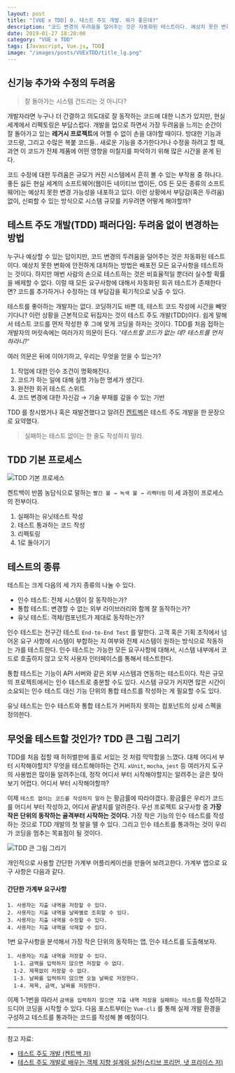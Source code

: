 ```yaml
---
layout: post
title: "[VUE x TDD] 0. 테스트 주도 개발. 뭐가 좋은데?"
description: "코드 변경의 두려움을 덜어주는 것은 자동화된 테스트이다. 예상치 못한 변화에 안전하게 대처하는 방법은 배포전 모든 요구사항을 테스트하는 것이다. 하지만 매번 사람의 손으로 테스트하는 것은 비효율적일 뿐더러 실수할 확률을 배제할 수 없다. 이럴 때 모든 요구사항에 대해서 자동화된 회귀 테스트가 존재한다면? 코드를 추가하거나 수정하는 데 부담감을 획기적으로 낮출 수 있다."
date: 2019-01-27 18:20:00
category: "VUE x TDD"
tags: [Javascript, Vue.js, TDD]
image: "/images/posts/VUExTDD/title_lg.png"
---
```


## 신기능 추가와 수정의 두려움
> 잘 돌아가는 시스템 건드리는 것 아니다?

개발자라면 누구나 더 간결하고 의도대로 잘 동작하는 코드에 대한 니즈가 있지만, 현실 세계에서 리펙토링은 부담스럽다. 개발을 업으로 하면서 가장 두려움을 느끼는 순간이 잘 돌아가고 있는 **레거시 프로젝트**에 어쩔 수 없이 손을 대야할 때이다. 방대한 기능과 코드량, 그리고 수많은 복붙 코드들.. 새로운 기능을 추가한다거나 수정을 하려고 할 때, 과연 이 코드가 전체 제품에 어떤 영향을 미칠지를 파악하기 위해 많은 시간을 쏟게 된다.

코드 수정에 대한 두려움은 규모가 커진 시스템에서 흔히 볼 수 있는 부작용 중 하나다. 좋든 싫든 현실 세계의 소프트웨어(웹이든 네이티브 앱이든, OS 든 모든 종류의 소프트웨어)는 예상치 못한 변경 가능성을 내포하고 있다. 이런 상황에서 부담감(혹은 두려움) 없이, 신뢰할 수 있는 방식으로 시스템 규모를 키우려면 어떻게 해야할까?

## 테스트 주도 개발(TDD) 패러다임: 두려움 없이 변경하는 방법
누구나 예상할 수 있는 답이지만, 코드 변경의 두려움을 덜어주는 것은 자동화된 테스트이다. 예상치 못한 변화에 안전하게 대처하는 방법은 배포전 모든 요구사항을 테스트하는 것이다. 하지만 매번 사람의 손으로 테스트하는 것은 비효율적일 뿐더러 실수할 확률을 배제할 수 없다. 이럴 때 모든 요구사항에 대해서 자동화된 회귀 테스트가 존재한다면? 코드를 추가하거나 수정하는 데 부담감을 획기적으로 낮출 수 있다.

테스트를 좋아하는 개발자는 없다. 코딩하기도 바쁜 데, 테스트 코드 작성에 시간을 빼앗기다니? 이런 상황을 근본적으로 뒤집자는 것이 테스트 주도 개발(TDD)이다. 쉽게 말해서 테스트 코드를 먼저 작성한 후 그에 맞게 코딩을 하자는 것이다. TDD를 처음 접하는 개발자의 머릿속에는 여러가지 의문이 든다. *'테스트할 코드가 없는 데? 테스트를 먼저 하라니?'*

여러 의문은 뒤에 이야기하고, 우리는 무엇을 얻을 수 있는가?

1. 작업에 대한 인수 조건이 명확해진다.
2. 코드가 하는 일에 대해 실행 가능한 명세가 생긴다.
3. 완전한 회귀 테스트 스위트
4. 코드 변경에 대한 자신감 → 기술 부채를 갚을 수 있는 기반

TDD 를 창시했거나 혹은 재발견했다고 알려진 [켄트벡](https://en.wikipedia.org/wiki/Kent_Beck)은 테스트 주도 개발을 한 문장으로 요약했다.

> 실패하는 테스트 없이는 한 줄도 작성하지 말라.

## TDD 기본 프로세스

![TDD 기본 프로세스](/images/posts/VUExTDD/unit_test.png)

켄트백이 반쯤 농담식으로 말하는 `빨간 불 → 녹색 불 → 리펙터링` 이 세 과정이 프로세스의 전부이다.

1. 실패하는 유닛테스트 작성
2. 테스트 통과하는 코드 작성
3. 리펙토링
4. 1로 돌아기기


## 테스트의 종류
테스트는 크게 다음의 세 가지 종류의 나눌 수 있다.

- 인수 테스트: 전체 시스템이 잘 동작하는가?
- 통합 테스트: 변경할 수 없는 외부 라이브러리와 함께 잘 동작하는가?
- 유닛 테스트: 객체/컴포넌트가 제대로 동작하는가?

인수 테스트는 전구간 테스트 `End-to-End Test` 를 말한다. 고객 혹은 기획 조직에서 넘어온 요구 사항에 시스템이 부합하는 지 여부와 전체 시스템이 원하는 방식으로 작동하는 가를 테스트한다. 인수 테스트는 가능한 모든 요구사항에 대해서, 시스템 내부에서 코드로 호출하지 않고 오직 사용자 인터페이스를 통해서 테스트한다.

통합 테스트는 기능이 API 서버와 같은 외부 시스템과 연동하는 테스트이다. 작은 규모의 프로젝트에서는 인수 테스트로 충분할 수도 있다. 시스템 규모가 커지면 많은 시간이 소요되는 인수 테스트 대신 기능 단위의 통합 테스트를 작성하는 게 필요할 수도 있다.

유닛 테스트는 인수 테스트와 통합 테스트가 커버하지 못하는 컴포넌트의 상세 스펙을 정의한다.


## 무엇을 테스트할 것인가? TDD 큰 그림 그리기
TDD를 처음 접할 때 허허벌판에 홀로 서있는 것 처럼 막막함을 느꼈다. 대체 어디서 부터 시작해야할지? 무엇을 테스트해야하는 건지. `xUnit`, `mocha`, `jest` 등 여러가지 도구의 사용법은 많이들 알려주는데, 정작 어디서 부터 시작해야할지는 알려주는 글은 찾아보기 어렵다. 어디서 부터 시작해야할까?

이제 `테스트 없이는 코드를 작성하지 말라` 는 황금률에 따라야겠다. 황금률은 우리가 코드를 어디서 부터 작성하고, 어디서 끝낼지를 알려준다. 우선 프로젝트 요구사항 중 **가장 작은 단위의 동작하는 골격부터 시작하는 것이다.** 가장 작은 기능의 인수 테스트를 작성하는 것으로 TDD 개발의 첫 발을 뗄 수 있다. 그리고 인수 테스트를 통과하는 것이 우리가 코딩을 멈추는 목표점이 될 것이다.

![TDD 큰 그림 그리기](/images/posts/VUExTDD/unit_test.png)

개인적으로 사용할 간단한 가계부 어플리케이션을 만들어 보려고한다. 가계부 앱으로 요구 사항은 다음과 같다.


#### 간단한 가계부 요구사항
```
1. 사용자는 지출 내역을 저장할 수 있다.
2. 사용자는 지출 내역을 날짜별로 조회할 수 있다.
3. 사용자는 지출 내역을 수정할 수 있다.
4. 사용자는 지출 내역을 삭제할 수 있다.
```

1번 요구사항을 분석해서 가장 작은 단위의 동작하는 앱, 인수 테스트를 도출해보자.
```
1. 사용자는 지출 내역을 저장할 수 있다.
  1-1. 금액을 입력하지 않으면 저장할 수 없다.
  1-2. 제목없이 저장할 수 없다.
  1-3. 날짜를 입력하지 않으면 오늘 날짜로 저장한다.
  1-4. 제목, 금액, 날짜를 저장한다.
```

이제 1-1번을 따라서 `금액을 입력하지 않으면 지출 내역 저장을 실패하는 테스트`를 작성하고 드디어 코딩을 시작할 수 있다. 다음 포스트부터는 `Vue-cli` 를 통해 실제 개발 환경을 구성하고 테스트를 통과하는 코드를 작성해 볼 예정이다.



----
참고 자료:
- [테스트 주도 개발 (켄트백 저)](http://www.yes24.com/24/goods/12246033)
- [테스트 주도 개발로 배우는 객체 지향 설계와 실천(스티브 프리먼, 냇 프라이스 저)](http://www.yes24.com/24/goods/9008455?scode=032&OzSrank=1)
